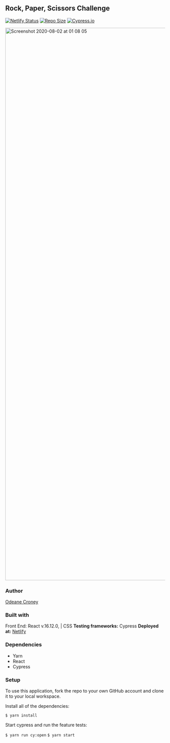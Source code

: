 ## Rock, Paper, Scissors Challenge
[![Netlify Status](https://api.netlify.com/api/v1/badges/a4bad85f-3e40-4348-b42c-5e5c5b293558/deploy-status)](https://app.netlify.com/sites/odeanerockpaperscissors/deploys)
[![Repo Size](https://img.shields.io/github/repo-size/odeane/rock_paper_scissors)](https://github.com/Odeane/rock_paper_scissors)
[![Cypress.io](https://img.shields.io/badge/tested%20with-Cypress-04C38E.svg)](https://www.cypress.io/)

<img width="1737" alt="Screenshot 2020-08-02 at 01 08 05" src="https://user-images.githubusercontent.com/64922951/89111967-df7fdd00-d45c-11ea-9117-d5d4f95bda1d.png">


### Author
[Odeane Croney](https://github.com/Odeane)

### Built with
Front End: React v.16.12.0, | CSS
**Testing frameworks:** Cypress 
**Deployed at:**  [Netlify](https://odeanerockpaperscissors.netlify.app/)

### Dependencies
- Yarn
- React
- Cypress

### Setup
To use this application, fork the repo to your own GitHub account and clone it to your local workspace.

Install all of the dependencies:

``` $ yarn install ```

Start cypress and run the feature tests:

``` $ yarn run cy:open ```
``` $ yarn start ```
